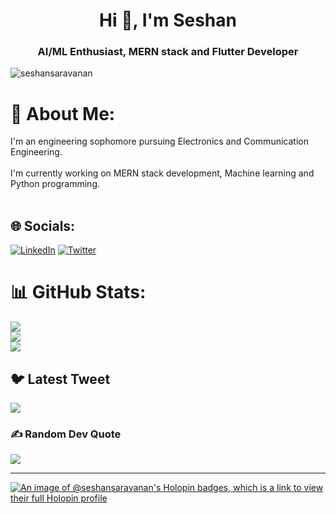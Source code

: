 <h1 align="center">Hi 👋, I'm Seshan</h1>
<h3 align="center">AI/ML Enthusiast, MERN stack and Flutter Developer</h3>

<p align="left"> <img src="https://komarev.com/ghpvc/?username=seshansaravanan&label=Profile%20views&color=0e75b6&style=flat" alt="seshansaravanan" /> </p>

# 💫 About Me:
I'm an engineering sophomore pursuing Electronics and Communication Engineering.<br><br>I'm currently working on MERN stack development, Machine learning and Python programming.<br><br>


## 🌐 Socials:
[![LinkedIn](https://img.shields.io/badge/LinkedIn-%230077B5.svg?logo=linkedin&logoColor=white)](https://www.linkedin.com/in/seshansaravanan/) [![Twitter](https://img.shields.io/badge/Twitter-%231DA1F2.svg?logo=Twitter&logoColor=white)](https://twitter.com/Seshan__S) 

# 📊 GitHub Stats:
![](https://github-readme-stats.vercel.app/api?username=SeshanSaravanan&theme=dark&hide_border=false&include_all_commits=false&count_private=false)<br/>
![](https://github-readme-streak-stats.herokuapp.com/?user=SeshanSaravanan&theme=dark&hide_border=false)<br/>
![](https://github-readme-stats.vercel.app/api/top-langs/?username=SeshanSaravanan&theme=dark&hide_border=false&include_all_commits=false&count_private=false&layout=compact)

## 🐦 Latest Tweet
[![](https://gtce.itsvg.in/api?username=Seshan )](https://github.com/VishwaGauravIn/github-twitter-card-embed)

### ✍️ Random Dev Quote
![](https://quotes-github-readme.vercel.app/api?type=horizontal&theme=radical)

---

[![An image of @seshansaravanan's Holopin badges, which is a link to view their full Holopin profile](https://holopin.me/seshansaravanan)](https://holopin.io/@seshansaravanan)
